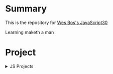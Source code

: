 # Summary

This is the repository for [Wes Bos's JavaScript30](https://javascript30.com/)  

Learning maketh a man

# Project

<details>
<summary>JS Projects</summary>

* [JS Drum Kit](https://github.com/chan-gon/JavaScript30/tree/master/DrumKit)
* [JS Clock](https://github.com/chan-gon/JavaScript30/tree/master/Clock)
* [Update CSS Variables with JS](https://github.com/chan-gon/JavaScript30/tree/master/CSSVariableWithJS)
* [Array Cardio](https://github.com/chan-gon/JavaScript30/tree/master/Array%20Cardio%20Day)
* [Flex Panels Image Gallery](https://github.com/chan-gon/JavaScript30/tree/master/Flex%20Panels%20Image%20Gallery)
* [Ajax Type Ahead](https://github.com/chan-gon/JavaScript30/tree/master/Ajax%20Type%20Ahead)
* [Array Cardio Day 2](https://github.com/chan-gon/JavaScript30/tree/master/Array%20Cardio%20Day%202)
* [HTML5 Canvas](https://github.com/chan-gon/JavaScript30/tree/master/HTML5%20Canvas)
* [Console Tricks](https://github.com/chan-gon/JavaScript30/tree/master/Console%20Tricks)
* [Hold Shift to Check Multiple Checkboxes](https://github.com/chan-gon/JavaScript30/tree/master/Hold%20Shift%20to%20Check%20Multiple%20Checkboxes)
* [HTML5 Custom Video Player](https://github.com/chan-gon/JavaScript30/tree/master/Custom%20HTML5%20Video%20Player)
* [Key Detection(feat.Cornify)](https://github.com/chan-gon/JavaScript30/tree/master/Key%20Detection)
* [Slide In On Scroll](https://github.com/chan-gon/JavaScript30/tree/master/slide-in-on-scroll)
* [Local Storage and Event Delegation](https://github.com/chan-gon/JavaScript30/tree/master/Local%20Storage%20and%20Event%20Delegation)

</details>